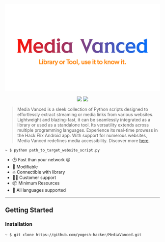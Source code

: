 <p align="center">
  <a href="https://yogesh-hacker.github.io/yogesh-hacker/App/" target="_blank" rel="noopener noreferrer">
    <img width="550" src="README/banner.png" alt="MediaVanced Banner" />
  </a>
</p>
<p align="center">
<img src='https://img.shields.io/badge/License-Apache%202.0-brightgreen?style=for-the-badge&logo=apache&logoColor=red' />
  <img src="https://img.shields.io/badge/Python-FFD43B?style=for-the-badge&logo=python&logoColor=blue"/>
</p>

> Media Vanced is a sleek collection of Python scripts designed to effortlessly extract streaming or media links from various websites. Lightweight and blazing-fast, it can be seamlessly integrated as a library or used as a standalone tool. Its versatility extends across multiple programming languages. Experience its real-time prowess in the Hack Flix Android app. With support for numerous websites, Media Vanced redefines media accessibility. Discover more [here](https://yogesh-hacker.github.io/yogesh-hacker/App).
```console
~ $ python path_to_target_website_script.py
```
* 🕒 Fast than your network 😉
* 💪 Modifiable
* 🔥 Connectible with library
* 👨‍💻 Customer support
* 📦 Minimum Resources
* 👫 All languages supported
---
## Getting Started
### Installation
```console
~ $ git clone https://github.com/yogesh-hacker/MediaVanced.git
```
